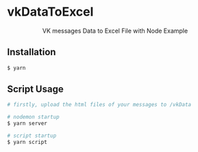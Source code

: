 # vkDataToExcel
<p align="center">VK messages Data to Excel File with Node Example</p>

## Installation
```bash
$ yarn
```

## Script Usage
```bash
# firstly, upload the html files of your messages to /vkData

# nodemon startup
$ yarn server

# script startup
$ yarn script
```
